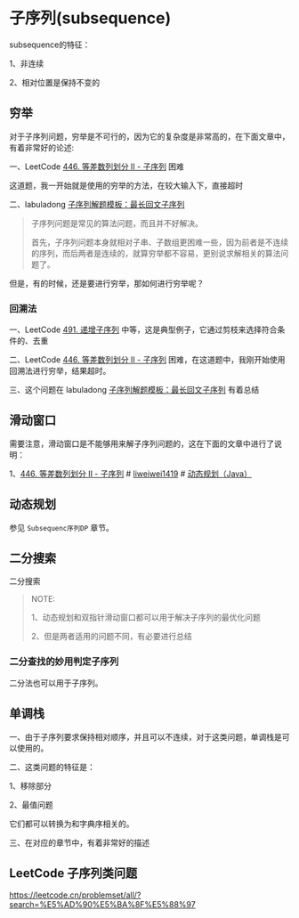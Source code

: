 # 子序列(subsequence)

subsequence的特征：

1、非连续

2、相对位置是保持不变的



## 穷举

对于子序列问题，穷举是不可行的，因为它的复杂度是非常高的，在下面文章中，有着非常好的论述:

一、LeetCode [446. 等差数列划分 II - 子序列](https://leetcode.cn/problems/arithmetic-slices-ii-subsequence/) 困难

这道题，我一开始就是使用的穷举的方法，在较大输入下，直接超时

二、labuladong [子序列解题模板：最长回文子序列](https://mp.weixin.qq.com/s/zNai1pzXHeB2tQE6AdOXTA) 

> 子序列问题是常见的算法问题，而且并不好解决。
>
> 首先，子序列问题本身就相对子串、子数组更困难一些，因为前者是不连续的序列，而后两者是连续的，就算穷举都不容易，更别说求解相关的算法问题了。

但是，有的时候，还是要进行穷举，那如何进行穷举呢？

### 回溯法

一、LeetCode [491. 递增子序列](https://leetcode.cn/problems/increasing-subsequences/) 中等，这是典型例子，它通过剪枝来选择符合条件的、去重

二、LeetCode [446. 等差数列划分 II - 子序列](https://leetcode.cn/problems/arithmetic-slices-ii-subsequence/) 困难，在这道题中，我刚开始使用回溯法进行穷举，结果超时。

三、这个问题在 labuladong [子序列解题模板：最长回文子序列](https://mp.weixin.qq.com/s/zNai1pzXHeB2tQE6AdOXTA) 有着总结



## 滑动窗口

需要注意，滑动窗口是不能够用来解子序列问题的，这在下面的文章中进行了说明：

1、[446. 等差数列划分 II - 子序列](https://leetcode.cn/problems/arithmetic-slices-ii-subsequence/) # [liweiwei1419](https://leetcode.cn/u/liweiwei1419/) # [动态规划（Java）](https://leetcode.cn/problems/arithmetic-slices-ii-subsequence/solution/dong-tai-gui-hua-java-by-liweiwei1419-jc84/)



## 动态规划

参见 `Subsequenc序列DP` 章节。



## 二分搜索

二分搜索

> NOTE: 
>
> 1、动态规划和双指针滑动窗口都可以用于解决子序列的最优化问题
>
> 2、但是两者适用的问题不同，有必要进行总结
>
> 



### 二分查找的妙用判定子序列

二分法也可以用于子序列。



## 单调栈

一、由于子序列要求保持相对顺序，并且可以不连续，对于这类问题，单调栈是可以使用的。

二、这类问题的特征是：

1、移除部分

2、最值问题

它们都可以转换为和字典序相关的。

三、在对应的章节中，有着非常好的描述

## LeetCode 子序列类问题

https://leetcode.cn/problemset/all/?search=%E5%AD%90%E5%BA%8F%E5%88%97

